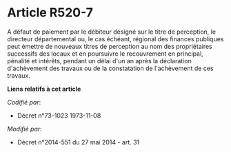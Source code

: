 # Article R520-7

A défaut de paiement par le débiteur désigné sur le titre de perception, le directeur départemental ou, le cas échéant,
régional des finances publiques peut émettre de nouveaux titres de perception au nom des propriétaires successifs des locaux
et en poursuivre le recouvrement en principal, pénalité et intérêts, pendant un délai d'un an après la déclaration
d'achèvement des travaux ou de la constatation de l'achèvement de ces travaux.

**Liens relatifs à cet article**

_Codifié par_:

  - Décret n°73-1023 1973-11-08

_Modifié par_:

  - Décret n°2014-551 du 27 mai 2014 - art. 31

